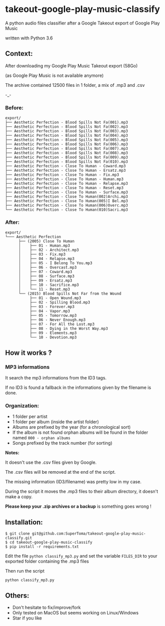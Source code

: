 # takeout-google-play-music-classify
A python audio files classifier after a Google Takeout export of
Google Play Music

written with Python 3.6

## Context:
After downloading my Google Play Music Takeout export (58Go)

(as Google Play Music is not available anymore)

The archive contained 12500 files in 1 folder, a mix of .mp3 and .csv

-_-

### Before:
```
export/
├── Aesthetic Perfection - Blood Spills Not Fa(001).mp3
├── Aesthetic Perfection - Blood Spills Not Fa(002).mp3
├── Aesthetic Perfection - Blood Spills Not Fa(003).mp3
├── Aesthetic Perfection - Blood Spills Not Fa(004).mp3
├── Aesthetic Perfection - Blood Spills Not Fa(005).mp3
├── Aesthetic Perfection - Blood Spills Not Fa(006).mp3
├── Aesthetic Perfection - Blood Spills Not Fa(007).mp3
├── Aesthetic Perfection - Blood Spills Not Fa(008).mp3
├── Aesthetic Perfection - Blood Spills Not Fa(009).mp3
├── Aesthetic Perfection - Blood Spills Not Fa(010).mp3
├── Aesthetic Perfection - Close To Human - Coward.mp3
├── Aesthetic Perfection - Close To Human - Ersatz.mp3
├── Aesthetic Perfection - Close To Human - Fix.mp3
├── Aesthetic Perfection - Close To Human - Human.mp3
├── Aesthetic Perfection - Close To Human - Relapse.mp3
├── Aesthetic Perfection - Close To Human - Reset.mp3
├── Aesthetic Perfection - Close To Human - Surface.mp3
├── Aesthetic Perfection - Close To Human(002)Archi.mp3
├── Aesthetic Perfection - Close To Human(005)I Bel.mp3
├── Aesthetic Perfection - Close To Human(006)Overc.mp3
└── Aesthetic Perfection - Close To Human(010)Sacri.mp3
```

### After:
```
export/
└─── Aesthetic Perfection
      ├── (2005) Close To Human
      │    ├── 01 - Human.mp3
      │    ├── 02 - Architect.mp3
      │    ├── 03 - Fix.mp3
      │    ├── 04 - Relapse.mp3
      │    ├── 05 - I Belong To You.mp3
      │    ├── 06 - Overcast.mp3
      │    ├── 07 - Coward.mp3
      │    ├── 08 - Surface.mp3
      │    ├── 09 - Ersatz.mp3
      │    ├── 10 - Sacrifice.mp3
      │    └── 11 - Reset.mp3
      └── (2015) Blood Spills Not Far from the Wound
           ├── 01 - Open Wound.mp3
           ├── 02 - Spilling Blood.mp3
           ├── 03 - Forever.mp3
           ├── 04 - Vapor.mp3
           ├── 05 - Tomorrow.mp3
           ├── 06 - Never Enough.mp3
           ├── 07 - For All the Lost.mp3
           ├── 08 - Dying in the Worst Way.mp3
           ├── 09 - Elements.mp3
           └── 10 - Devotion.mp3
```

## How it works ?

### MP3 informations
It search the mp3 informations from the ID3 tags.

If no ID3 is found a fallback in the informations given
by the filename is done.


### Organization:
* 1 folder per artist
* 1 folder per album (inside the artist folder)
* Albums are prefixed by the year (for a chronological sort)
* If the album is not found orphan albums will be found in the folder
named `000 - orphan albums`
* Songs prefixed by the track number (for sorting)

**Notes:**

It doesn't use the .csv files given by Google.

The .csv files will be removed at the end of the script.

The missing information (ID3/filename) was pretty low in my case.

During the script it moves the .mp3 files to their album directory, it
doesn't make a copy.

**Please keep your .zip archives or a backup** is something goes wrong !

## Installation:
```
$ git clone git@github.com:SuperToma/takeout-google-play-music-classify.git
$ cd takeout-google-play-music-classify
$ pip install -r requirements.txt
```
Edit the file `python classify_mp3.py` and set the variable `FILES_DIR`
to your exported folder containing the .mp3 files

Then run the script
```
python classify_mp3.py
```

## Others:
* Don't hesitate to fix/improve/fork
* Only tested on MacOS but seems working on Linux/Windows
* Star if you like


[1]: https://github.com/nicfit/eyeD3
